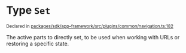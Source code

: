 # Type `Set`
<sub>Declared in [packages/sdk/app-framework/src/plugins/common/navigation.ts:182](https://github.com/dxos/dxos/blob/56c97ac85/packages/sdk/app-framework/src/plugins/common/navigation.ts#L182)</sub>


The active parts to directly set, to be used when working with URLs or restoring a specific state.



